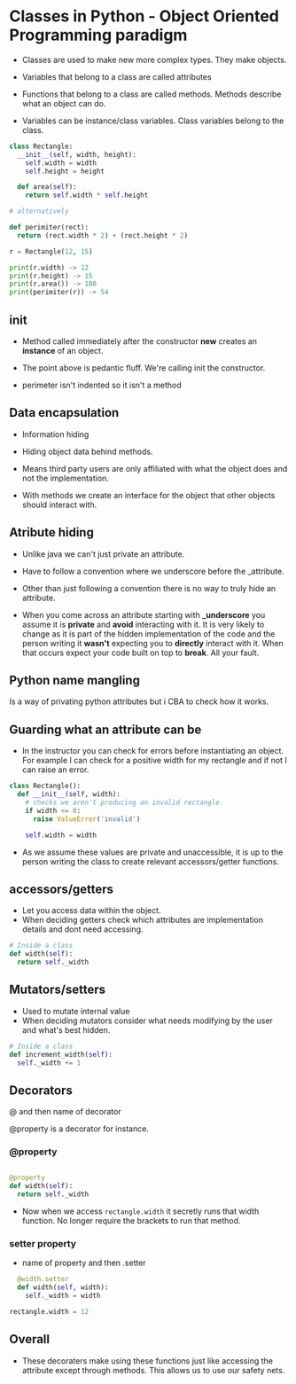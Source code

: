 # Classes in Python - Object Oriented Programming paradigm

- Classes are used to make new more complex types. They make objects.

- Variables that belong to a class are called attributes

- Functions that belong to a class are called methods. Methods describe what an object can do.

- Variables can be instance/class variables. Class variables belong to the class.

```python
class Rectangle:
  __init__(self, width, height):
    self.width = width
    self.height = height

  def area(self):
    return self.width * self.height

# alternatively

def perimiter(rect):
  return (rect.width * 2) + (rect.height * 2)

r = Rectangle(12, 15)

print(r.width) -> 12
print(r.height) -> 15
print(r.area()) -> 180
print(perimiter(r)) -> 54
```  

## __init__

- Method called immediately after the constructor __new__ creates an **instance** of an object.

- The point above is pedantic fluff. We're calling init the constructor.

- perimeter isn't indented so it isn't a method

## Data encapsulation

- Information hiding

- Hiding object data behind methods.

- Means third party users are only affiliated with what the object does and not the implementation.

- With methods we create an interface for the object that other objects should interact with.

## Atribute hiding

- Unlike java we can't just private an attribute.

- Have to follow a convention where we underscore before the _attribute.

- Other than just following a convention there is no way to truly hide an attribute.

- When you come across an attribute starting with **_underscore** you assume it is **private** and **avoid** interacting with it. It is very likely to change as it is part of the hidden implementation of the code and the person writing it **wasn't** expecting you to **directly** interact with it. When that occurs expect your code built on top to **break**. All your fault.

## Python name mangling

Is a way of privating python attributes but i CBA to check how it works.

## Guarding what an attribute can be

- In the instructor you can check for errors before instantiating an object. For example I can check for a positive width for my rectangle and if not I can raise an error.

```py
class Rectangle():
  def __init__(self, width):
    # checks we aren't producing an invalid rectangle.
    if width <= 0:
      raise ValueError('invalid')

    self.width = width

```

- As we assume these values are private and unaccessible, it is up to the person writing the class to create relevant accessors/getter functions.

## accessors/getters

- Let you access data within the object.
- When deciding getters check which attributes are implementation details and dont need accessing.
```py
# Inside a class
def width(self):
  return self._width
```

## Mutators/setters
- Used to mutate internal value
- When deciding mutators consider what needs modifying by the user and what's best hidden.

```py
# Inside a class
def increment_width(self):
  self._width += 1
```

## Decorators

@ and then name of decorator

@property is a decorator for instance.

### @property

```py

@property
def width(self):
  return self._width
```

- Now when we access `rectangle.width` it secretly runs that width function. No longer require the brackets to run that method.

### setter property

- name of property and then .setter

```py
  @width.setter
  def width(self, width):
    self._width = width

rectangle.width = 12
```

## Overall

- These decoraters make using these functions just like accessing the attribute except through methods. This allows us to use our safety nets.
